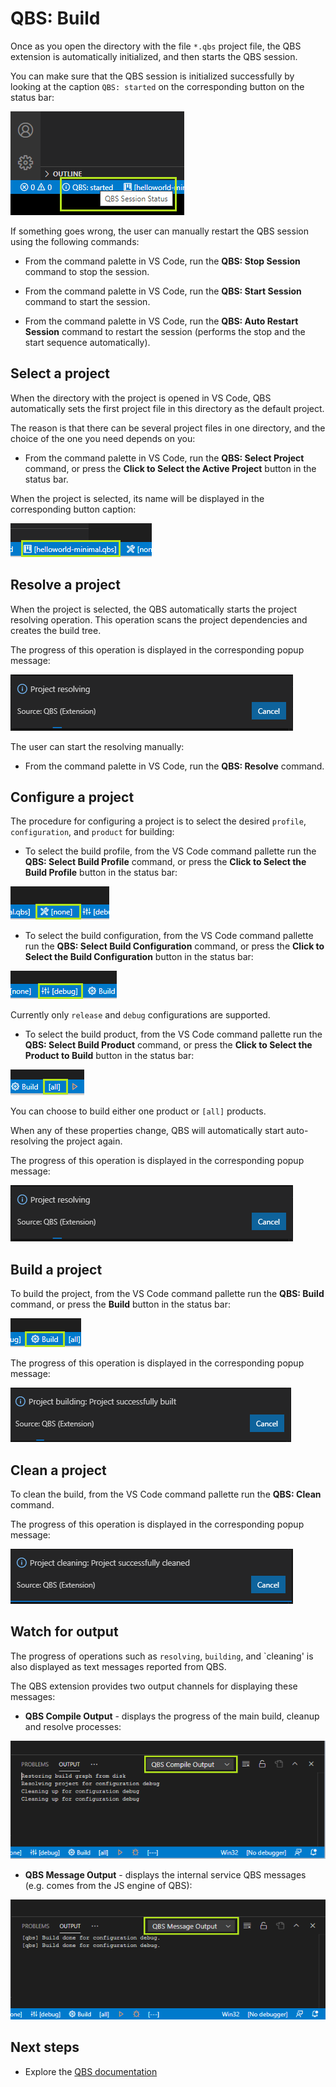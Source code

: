 # QBS: Build

Once as you open the directory with the file `*.qbs` project file, the QBS
extension is automatically initialized, and then starts the QBS session.

You can make sure that the QBS session is initialized successfully by
looking at the caption `QBS: started` on the corresponding button on
the status bar:

![QBS session status button](images/qbs-session-status-button.png)

If something goes wrong, the user can manually restart the QBS session
using the following commands:

* From the command palette in VS Code, run the **QBS: Stop Session** command
to stop the session.

* From the command palette in VS Code, run the **QBS: Start Session** command
to start the session.

* From the command palette in VS Code, run the **QBS: Auto Restart Session**
command to restart the session (performs the stop and the start sequence
automatically).

## Select a project

When the directory with the project is opened in VS Code, QBS automatically
sets the first project file in this directory as the default project.

The reason is that there can be several project files in one directory,
and the choice of the one you need depends on you:

* From the command palette in VS Code, run the **QBS: Select Project** command,
or press the **Click to Select the Active Project** button in the status bar.

When the project is selected, its name will be displayed in the
corresponding button caption:

![QBS select active project button](images/qbs-select-active-project-button.png)

## Resolve a project

When the project is selected, the QBS automatically starts the project
resolving operation. This operation scans the project dependencies and
creates the build tree.

The progress of this operation is displayed in the corresponding
popup message:

![QBS project resolving message](images/qbs-project-resolving-popup.png)

The user can start the resolving manually:

* From the command palette in VS Code, run the **QBS: Resolve** command.

## Configure a project

The procedure for configuring a project is to select the desired
`profile`, `configuration`, and `product` for building:

* To select the build profile, from the VS Code command pallette
run the **QBS: Select Build Profile** command, or press the
**Click to Select the Build Profile** button in the status bar:

![QBS select build profile button](images/qbs-select-profile-button.png)

* To select the build configuration, from the VS Code command pallette
run the **QBS: Select Build Configuration** command, or press the
**Click to Select the Build Configuration** button in the status bar:

![QBS select build configuration button](images/qbs-select-configuration-button.png)

Currently only `release` and `debug` configurations are supported.

* To select the build product, from the VS Code command pallette
run the **QBS: Select Build Product** command, or press the
**Click to Select the Product to Build** button in the status bar:

![QBS select build product button](images/qbs-select-build-product-button.png)

You can choose to build either one product or `[all]` products.

When any of these properties change, QBS will automatically start
auto-resolving the project again.

The progress of this operation is displayed in the corresponding
popup message:

![QBS project resolving message](images/qbs-project-resolving-popup.png)

## Build a project

To build the project, from the VS Code command pallette run the
**QBS: Build** command, or press the **Build** button in the status bar:

![QBS build project button](images/qbs-build-project-button.png)

The progress of this operation is displayed in the corresponding
popup message:

![QBS project building message](images/qbs-project-building-popup.png)

## Clean a project

To clean the build, from the VS Code command pallette run the
**QBS: Clean** command.

The progress of this operation is displayed in the corresponding
popup message:

![QBS project cleaning message](images/qbs-project-cleaning-popup.png)

## Watch for output

The progress of operations such as `resolving`, `building`, and
`cleaning' is also displayed as text messages reported from QBS.

The QBS extension provides two output channels for displaying
these messages:

* **QBS Compile Output** - displays the progress of the main build,
cleanup and resolve processes:

![QBS compile output pane](images/qbs-compile-output-pane.png)

* **QBS Message Output** - displays the internal service QBS
messages (e.g. comes from the JS engine of QBS):

![QBS message output pane](images/qbs-message-output-pane.png)

## Next steps

- Explore the [QBS documentation](README.md)
